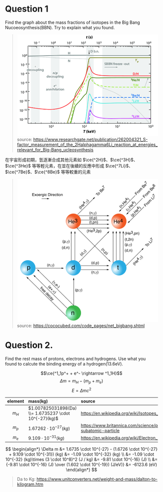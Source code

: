 # Question 1
Find the graph about the mass fractions of isotopes in the Big Bang Nucoeosynthesis(BBN). Try to explain what you found.

> ![](./BBN.png)
> source: https://www.researchgate.net/publication/262004321_S-factor_measurement_of_the_2Halphagamma6Li_reaction_at_energies_relevant_for_Big-Bang_ucleosynthesis

<!--
![](./BBN.jpeg)
> source https://www.researchgate.net/figure/Standard-big-bang-nucleosynthesis-production-of-H-He-Li-Be-and-B-isotopes-as-a_fig3_51915118
-->

在宇宙形成初期，氫逐漸合成其他元素如 $\ce{^2H}$、$\ce{^3H}$、$\ce{^3He}$ 等等輕元素，在並在後續的反應中形成 $\ce{^7Li}$、$\ce{^7Be}$、$\ce{^8Be}$ 等等較重的元素

> ![](./bigbang_network1.svg)
> source: https://cococubed.com/code_pages/net_bigbang.shtml

# Question 2.
Find the rest mass of protons, electrons and hydrogens. Use what you found to calcute the binding energy of a hydrogen(13.6eV).

$$\ce{^1_1p^+ + e^- \rightarrow ^1_1H}$$
$$\Delta m = m_H - (m_p + m_e)$$
$$E = \Delta m c^2$$

| element | mass(kg)                                              | source                                                       |
| :-----: | :---------------------------------------------------- | :----------------------------------------------------------- |
|  $m_H$  | $1.007825031898(Da) \\= 1.6735237 \cdot 10^{-27}(kg)$ | https://en.wikipedia.org/wiki/Isotopes_of_hydrogen           |
|  $m_p$  | $1.67262 \cdot 10^{-27}(kg)$                          | https://www.britannica.com/science/proton-subatomic-particle |
|  $m_e$  | $9.109 \cdot 10^{-31}(kg)$                            | https://en.wikipedia.org/wiki/Electron_mass                  |

$$
\begin{align*}
\Delta m &= 1.6735 \cdot 10^{-27} - (1.6726 \cdot 10^{-27} + 9.109 \cdot 10^{-31}) (kg) &= -1.09 \cdot 10^{-32} (kg) \\
&= -1.09 \cdot 10^{-32} (kg)\times (3 \cdot 10^8)^2 (J / kg) &= -9.81 \cdot 10^{-16} (J) \\
&= {-9.81 \cdot 10^{-16} (J) \over (1.602 \cdot 10^{-19}) (J/eV)} &= -6123.6 (eV)
\end{align*}
$$

> Da to Kg: https://www.unitconverters.net/weight-and-mass/dalton-to-kilogram.htm
